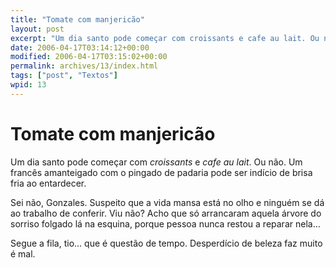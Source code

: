 ```yaml
---
title: "Tomate com manjericão"
layout: post
excerpt: "Um dia santo pode começar com croissants e cafe au lait. Ou não. Um francês amanteigado com o pingado de padaria pode ser indício de brisa fria ao entardecer. Sei não, Gonzales. Suspeito que a vida mansa está no olho e ninguém se dá ao trabalho de conferir. Viu não? Acho que só arrancaram aquela […]"
date: 2006-04-17T03:14:12+00:00
modified: 2006-04-17T03:15:02+00:00
permalink: archives/13/index.html
tags: ["post", "Textos"]
wpid: 13
---
```


# Tomate com manjericão

Um dia santo pode começar com *croissants* e *cafe au lait*. Ou não. Um francês amanteigado com o pingado de padaria pode ser indício de brisa fria ao entardecer.

Sei não, Gonzales. Suspeito que a vida mansa está no olho e ninguém se dá ao trabalho de conferir. Viu não? Acho que só arrancaram aquela árvore do sorriso folgado lá na esquina, porque pessoa nunca restou a reparar nela…

Segue a fila, tio… que é questão de tempo. Desperdício de beleza faz muito é mal.